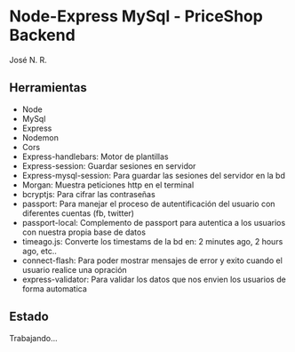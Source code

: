# Node-Express MySql - PriceShop Backend

José N. R.

## Herramientas

- Node
- MySql
- Express
- Nodemon
- Cors
- Express-handlebars: Motor de plantillas
- Express-session: Guardar sesiones en servidor
- Express-mysql-session: Para guardar las sesiones del servidor en la bd
- Morgan: Muestra peticiones http en el terminal
- bcryptjs: Para cifrar las contraseñas
- passport: Para manejar el proceso de autentificación del usuario con diferentes cuentas (fb, twitter)
- passport-local: Complemento de passport para autentica a los usuarios con nuestra propia base de datos
- timeago.js: Converte los timestams de la bd en: 2 minutes ago, 2 hours ago, etc..
- connect-flash: Para poder mostrar mensajes de error y exito cuando el usuario realice una opración
- express-validator: Para validar los datos que nos envien los usuarios de forma automatica

## Estado

Trabajando...
